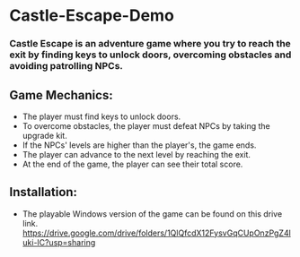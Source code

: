 # Castle-Escape-Demo

### Castle Escape is an adventure game where you try to reach the exit by finding keys to unlock doors, overcoming obstacles and avoiding patrolling NPCs.

## Game Mechanics:

- The player must find keys to unlock doors.
- To overcome obstacles, the player must defeat NPCs by taking the upgrade kit.
- If the NPCs' levels are higher than the player's, the game ends.
- The player can advance to the next level by reaching the exit.
- At the end of the game, the player can see their total score.

## Installation:
- The playable Windows version of the game can be found on this drive link.
https://drive.google.com/drive/folders/1QlQfcdX12FysvGqCUpOnzPgZ4luki-lC?usp=sharing
